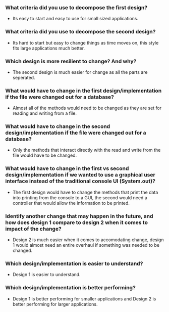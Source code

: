 ### What criteria did you use to decompose the first design?
* Its easy to start and easy to use for small sized applications.

### What criteria did you use to decompose the second design?
* Its hard to start but easy to change things as time moves on, this style fits large applications much better.

### Which design is more resilient to change? And why?
* The second design is much easier for change as all the parts are seperated.

### What would have to change in the first design/implementation if the file were changed out for a database?
* Almost all of the methods would need to be changed as they are set for reading and writing from a file.

### What would have to change in the second design/implementation if the file were changed out for a database?
* Only the methods that interact directly with the read and write from the file would have to be changed.

### What would have to change in the first vs second design/implementation if we wanted to use a graphical user interface instead of the traditional console UI (System.out)?
* The first design would have to change the methods that print the data into printing from the console to a GUI, the second would need a controller that would allow the information to be printed.

### Identify another change that may happen in the future, and how does design 1 compare to design 2 when it comes to impact of the change?
* Design 2 is much easier when it comes to accomodating change, design 1 would almost need an entire overhaul if something was needed to be changed.

### Which design/implementation is easier to understand?
* Design 1 is easier to understand.

### Which design/implementation is better performing?
* Design 1 is better performing for smaller applications and Design 2 is better performing for larger applications.